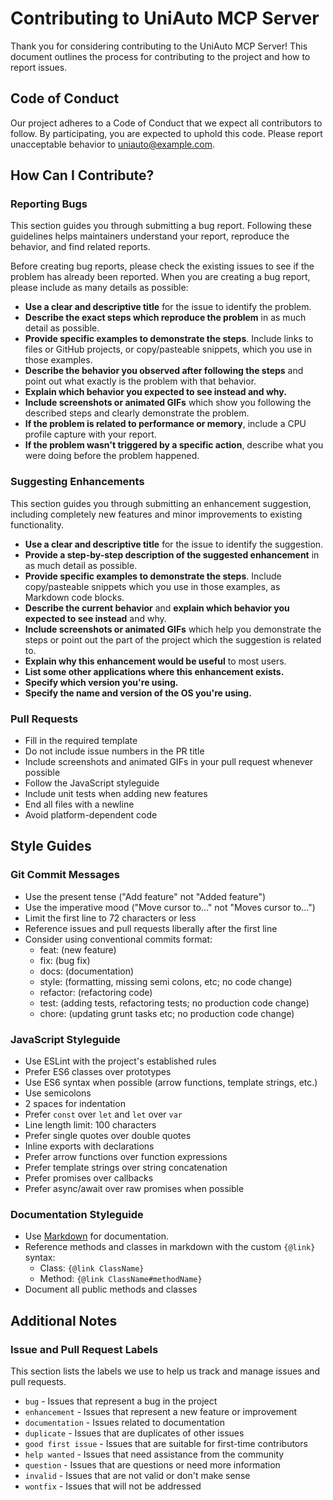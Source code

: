 # Contributing to UniAuto MCP Server

Thank you for considering contributing to the UniAuto MCP Server! This document outlines the process for contributing to the project and how to report issues.

## Code of Conduct

Our project adheres to a Code of Conduct that we expect all contributors to follow. By participating, you are expected to uphold this code. Please report unacceptable behavior to uniauto@example.com.

## How Can I Contribute?

### Reporting Bugs

This section guides you through submitting a bug report. Following these guidelines helps maintainers understand your report, reproduce the behavior, and find related reports.

Before creating bug reports, please check the existing issues to see if the problem has already been reported. When you are creating a bug report, please include as many details as possible:

* **Use a clear and descriptive title** for the issue to identify the problem.
* **Describe the exact steps which reproduce the problem** in as much detail as possible.
* **Provide specific examples to demonstrate the steps**. Include links to files or GitHub projects, or copy/pasteable snippets, which you use in those examples.
* **Describe the behavior you observed after following the steps** and point out what exactly is the problem with that behavior.
* **Explain which behavior you expected to see instead and why.**
* **Include screenshots or animated GIFs** which show you following the described steps and clearly demonstrate the problem.
* **If the problem is related to performance or memory**, include a CPU profile capture with your report.
* **If the problem wasn't triggered by a specific action**, describe what you were doing before the problem happened.

### Suggesting Enhancements

This section guides you through submitting an enhancement suggestion, including completely new features and minor improvements to existing functionality.

* **Use a clear and descriptive title** for the issue to identify the suggestion.
* **Provide a step-by-step description of the suggested enhancement** in as much detail as possible.
* **Provide specific examples to demonstrate the steps**. Include copy/pasteable snippets which you use in those examples, as Markdown code blocks.
* **Describe the current behavior** and **explain which behavior you expected to see instead** and why.
* **Include screenshots or animated GIFs** which help you demonstrate the steps or point out the part of the project which the suggestion is related to.
* **Explain why this enhancement would be useful** to most users.
* **List some other applications where this enhancement exists.**
* **Specify which version you're using.**
* **Specify the name and version of the OS you're using.**

### Pull Requests

* Fill in the required template
* Do not include issue numbers in the PR title
* Include screenshots and animated GIFs in your pull request whenever possible
* Follow the JavaScript styleguide
* Include unit tests when adding new features
* End all files with a newline
* Avoid platform-dependent code

## Style Guides

### Git Commit Messages

* Use the present tense ("Add feature" not "Added feature")
* Use the imperative mood ("Move cursor to..." not "Moves cursor to...")
* Limit the first line to 72 characters or less
* Reference issues and pull requests liberally after the first line
* Consider using conventional commits format:
  * feat: (new feature)
  * fix: (bug fix)
  * docs: (documentation)
  * style: (formatting, missing semi colons, etc; no code change)
  * refactor: (refactoring code)
  * test: (adding tests, refactoring tests; no production code change)
  * chore: (updating grunt tasks etc; no production code change)

### JavaScript Styleguide

* Use ESLint with the project's established rules
* Prefer ES6 classes over prototypes
* Use ES6 syntax when possible (arrow functions, template strings, etc.)
* Use semicolons
* 2 spaces for indentation
* Prefer `const` over `let` and `let` over `var`
* Line length limit: 100 characters
* Prefer single quotes over double quotes
* Inline exports with declarations
* Prefer arrow functions over function expressions
* Prefer template strings over string concatenation
* Prefer promises over callbacks
* Prefer async/await over raw promises when possible

### Documentation Styleguide

* Use [Markdown](https://daringfireball.net/projects/markdown) for documentation.
* Reference methods and classes in markdown with the custom `{@link}` syntax:
  * Class: `{@link ClassName}`
  * Method: `{@link ClassName#methodName}`
* Document all public methods and classes

## Additional Notes

### Issue and Pull Request Labels

This section lists the labels we use to help us track and manage issues and pull requests.

* `bug` - Issues that represent a bug in the project
* `enhancement` - Issues that represent a new feature or improvement
* `documentation` - Issues related to documentation
* `duplicate` - Issues that are duplicates of other issues
* `good first issue` - Issues that are suitable for first-time contributors
* `help wanted` - Issues that need assistance from the community
* `question` - Issues that are questions or need more information
* `invalid` - Issues that are not valid or don't make sense
* `wontfix` - Issues that will not be addressed
